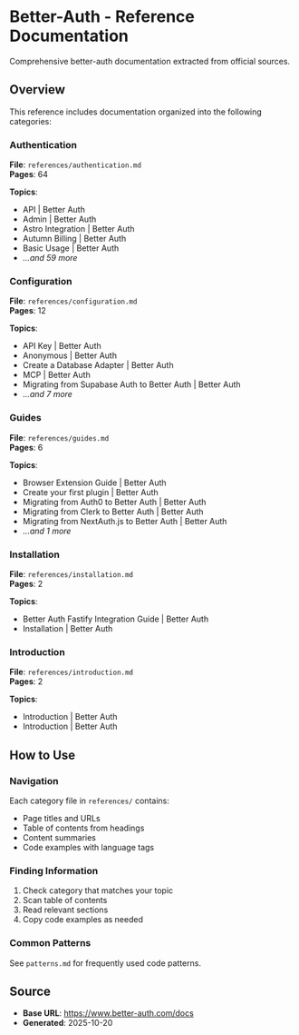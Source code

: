 # Better-Auth - Reference Documentation

Comprehensive better-auth documentation extracted from official sources.

## Overview

This reference includes documentation organized into the following categories:

### Authentication

**File**: `references/authentication.md`  
**Pages**: 64

**Topics**:
- API | Better Auth
- Admin | Better Auth
- Astro Integration | Better Auth
- Autumn Billing | Better Auth
- Basic Usage | Better Auth
- *...and 59 more*

### Configuration

**File**: `references/configuration.md`  
**Pages**: 12

**Topics**:
- API Key | Better Auth
- Anonymous | Better Auth
- Create a Database Adapter | Better Auth
- MCP | Better Auth
- Migrating from Supabase Auth to Better Auth | Better Auth
- *...and 7 more*

### Guides

**File**: `references/guides.md`  
**Pages**: 6

**Topics**:
- Browser Extension Guide | Better Auth
- Create your first plugin | Better Auth
- Migrating from Auth0 to Better Auth | Better Auth
- Migrating from Clerk to Better Auth | Better Auth
- Migrating from NextAuth.js to Better Auth | Better Auth
- *...and 1 more*

### Installation

**File**: `references/installation.md`  
**Pages**: 2

**Topics**:
- Better Auth Fastify Integration Guide | Better Auth
- Installation | Better Auth

### Introduction

**File**: `references/introduction.md`  
**Pages**: 2

**Topics**:
- Introduction | Better Auth
- Introduction | Better Auth


## How to Use

### Navigation
Each category file in `references/` contains:
- Page titles and URLs
- Table of contents from headings
- Content summaries
- Code examples with language tags

### Finding Information
1. Check category that matches your topic
2. Scan table of contents
3. Read relevant sections
4. Copy code examples as needed

### Common Patterns
See `patterns.md` for frequently used code patterns.

## Source

- **Base URL**: https://www.better-auth.com/docs
- **Generated**: 2025-10-20

